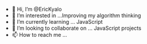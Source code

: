 - 👋 Hi, I’m @EricKyalo
- 👀 I’m interested in ...Improving my algorithm thinking
- 🌱 I’m currently learning ... JavaScript
- 💞️ I’m looking to collaborate on ... JavaScript projects
- 📫 How to reach me ...

<!---
EricKyalo/EricKyalo is a ✨ special ✨ repository because its `README.md` (this file) appears on your GitHub profile.
You can click the Preview link to take a look at your changes.
--->
